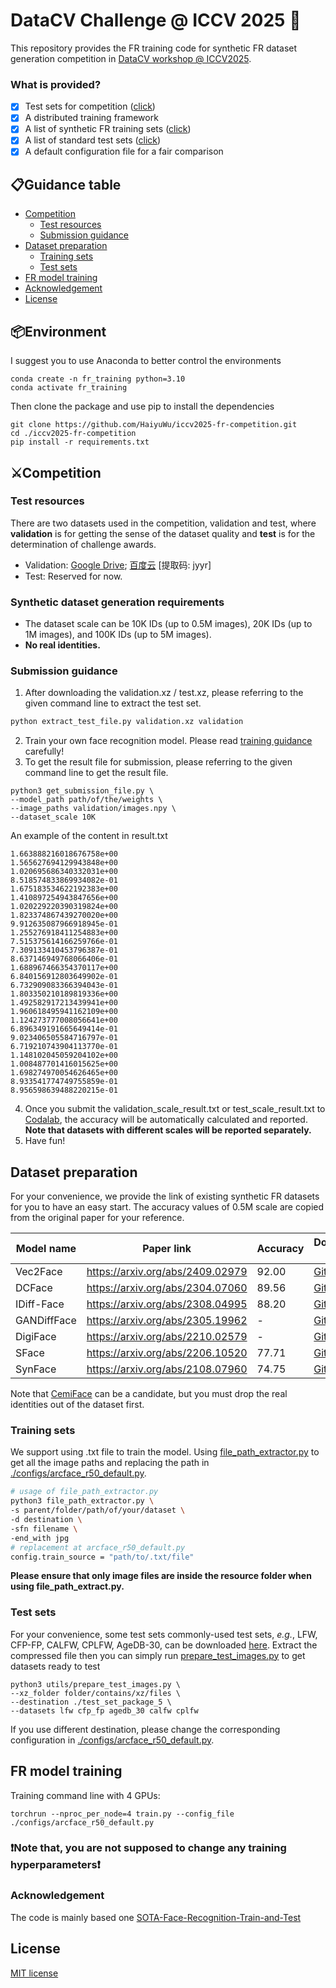 
# DataCV Challenge @ ICCV 2025 📢

This repository provides the FR training code for synthetic FR dataset generation competition in [DataCV workshop @ ICCV2025](https://sites.google.com/view/datacv-iccv25/challenge).

### What is provided?
- [x] Test sets for competition ([click](#competition))
- [x] A distributed training framework
- [x] A list of synthetic FR training sets ([click](#dataset-preparation))
- [x] A list of standard test sets ([click](#test-sets))
- [x] A default configuration file for a fair comparison

## 📋Guidance table
<!--ts-->
- [Competition](#competition)
  * [Test resources](#test-resources)
  * [Submission guidance](#submission-guidance)
- [Dataset preparation](#dataset-preparation)
  * [Training sets](#training-sets)
  * [Test sets](#test-sets)
- [FR model training](#fr-model-training)
- [Acknowledgement](#acknowledgement)
- [License](#license)
  <!--te-->

## 📦Environment
I suggest you to use Anaconda to better control the environments
```
conda create -n fr_training python=3.10
conda activate fr_training
```
Then clone the package and use pip to install the dependencies
```
git clone https://github.com/HaiyuWu/iccv2025-fr-competition.git
cd ./iccv2025-fr-competition
pip install -r requirements.txt
```
## ⚔Competition
### Test resources
There are two datasets used in the competition, validation and test, where **validation** is for getting the sense of the dataset quality and **test** is for the determination of challenge awards.
- Validation: [Google Drive](https://drive.google.com/file/d/1lnTrlXOOyKA-RcgKxGc-jpugTY6Dsh9y/view?usp=drive_link); [百度云](https://pan.baidu.com/s/1_1Ct3N-igm92e7832iBjsw) [提取码: jyyr]
- Test: Reserved for now.
### Synthetic dataset generation requirements
- The dataset scale can be 10K IDs (up to 0.5M images), 20K IDs (up to 1M images), and 100K IDs (up to 5M images).
- **No real identities.**
### Submission guidance
1. After downloading the validation.xz / test.xz, please referring to the given command line to extract the test set.
```bash
python extract_test_file.py validation.xz validation
```
2. Train your own face recognition model. Please read [training guidance](#fr-model-training) carefully!
3. To get the result file for submission, please referring to the given command line to get the result file.
```
python3 get_submission_file.py \
--model_path path/of/the/weights \
--image_paths validation/images.npy \
--dataset_scale 10K
```
An example of the content in result.txt
```text
1.663888216018676758e+00
1.565627694129943848e+00
1.020695686340332031e+00
8.518574833869934082e-01
1.675183534622192383e+00
1.410897254943847656e+00
1.020229220390319824e+00
1.823374867439270020e+00
9.912635087966918945e-01
1.255276918411254883e+00
7.515375614166259766e-01
7.309133410453796387e-01
8.637146949768066406e-01
1.688967466354370117e+00
6.840156912803649902e-01
6.732909083366394043e-01
1.803350210189819336e+00
1.492582917213439941e+00
1.960618495941162109e+00
1.124273777008056641e+00
6.896349191665649414e-01
9.023406505584716797e-01
6.719210743904113770e-01
1.148102045059204102e+00
1.008487701416015625e+00
1.698274970054626465e+00
8.933541774749755859e-01
8.956598639488220215e-01
```
4. Once you submit the validation_scale_result.txt or test_scale_result.txt to [Codalab](https://codalab.lisn.upsaclay.fr/competitions/22954), the accuracy will be automatically calculated and reported. **Note that datasets with different scales will be reported separately.**
5. Have fun!
## Dataset preparation
For your convenience, we provide the link of existing synthetic FR datasets for you to have an easy start. The accuracy values of 0.5M scale are copied from the original paper for your reference. 

| Model name | Paper link | Accuracy | Download link |
|------------|------------|----------|--------------|
| Vec2Face | https://arxiv.org/abs/2409.02979 | 92.00 | [GitHub](https://github.com/HaiyuWu/vec2face) |
| DCFace | https://arxiv.org/abs/2304.07060 | 89.56 | [GitHub](https://github.com/mk-minchul/dcface) |
| IDiff-Face | https://arxiv.org/abs/2308.04995 | 88.20 | [GitHub](https://github.com/fdbtrs/idiff-face) |
| GANDiffFace | https://arxiv.org/abs/2305.19962 | - | [GitHub](https://github.com/PietroMelzi/GANDiffFace) |
| DigiFace | https://arxiv.org/abs/2210.02579 | - | [GitHub](https://github.com/microsoft/DigiFace1M) |
| SFace | https://arxiv.org/abs/2206.10520 | 77.71 | [GitHub](https://github.com/fdbtrs/SFace-Privacy-friendly-and-Accurate-Face-Recognition-using-Synthetic-Data) |
| SynFace | https://arxiv.org/abs/2108.07960 | 74.75 | [GitHub](https://github.com/haibo-qiu/SynFace) |

Note that [CemiFace](https://github.com/szlbiubiubiu/CemiFace) can be a candidate, but you must drop the real identities out of the dataset first.
### Training sets

We support using .txt file to train the model. Using [file_path_extractor.py](./file_path_extractor.py) to get all the image paths and replacing the path in [./configs/arcface_r50_default.py](./configs/arcface_r50_default.py).
```bash
# usage of file_path_extractor.py
python3 file_path_extractor.py \
-s parent/folder/path/of/your/dataset \
-d destination \
-sfn filename \
-end_with jpg
# replacement at arcface_r50_default.py
config.train_source = "path/to/.txt/file"
```
**Please ensure that only image files are inside the resource folder when using file_path_extract.py.**
### Test sets
For your convenience, some test sets commonly-used test sets, *e.g.*, LFW, CFP-FP, CALFW, CPLFW, AgeDB-30, can be downloaded [here](https://drive.google.com/file/d/1l7XmqzIZKdKVqu0cOS2EI0bL_9_-wIrc/view?usp=drive_link).
Extract the compressed file then you can simply run [prepare_test_images.py](https://github.com/HaiyuWu/SOTA-FR-train-and-test/blob/main/utils/prepare_test_images.py) to get datasets ready to test
```
python3 utils/prepare_test_images.py \
--xz_folder folder/contains/xz/files \
--destination ./test_set_package_5 \
--datasets lfw cfp_fp agedb_30 calfw cplfw
```
If you use different destination, please change the corresponding configuration in [./configs/arcface_r50_default.py](./configs/arcface_r50_default.py).
## FR model training
Training command line with 4 GPUs:
```
torchrun --nproc_per_node=4 train.py --config_file ./configs/arcface_r50_default.py
```
### ❗Note that, you are not supposed to change any training hyperparameters❗

### Acknowledgement
The code is mainly based one [SOTA-Face-Recognition-Train-and-Test](https://github.com/HaiyuWu/SOTA-Face-Recognition-Train-and-Test)


## License
[MIT license](./license.md)

